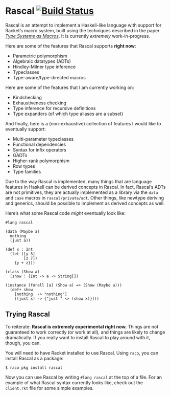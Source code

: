 # Rascal [![Build Status](https://travis-ci.org/lexi-lambda/rascal.svg?branch=travis-ci)](https://travis-ci.org/lexi-lambda/rascal)

Rascal is an attempt to implement a Haskell-like language with support for Racket’s macro system, built using the techniques described in the paper [*Type Systems as Macros*][types-as-macros]. It is currently *extremely* work-in-progress.

Here are some of the features that Rascal supports **right now**:

  - Parametric polymorphism
  - Algebraic datatypes (ADTs)
  - Hindley-Milner type inference
  - Typeclasses
  - Type-aware/type-directed macros

Here are some of the features that I am currently working on:

  - Kindchecking
  - Exhaustiveness checking
  - Type inference for recursive definitions
  - Type expanders (of which type aliases are a subset)

And finally, here is a (non-exhaustive) collection of features I would like to eventually support:

  - Multi-parameter typeclasses
  - Functional dependencies
  - Syntax for infix operators
  - GADTs
  - Higher-rank polymorphism
  - Row types
  - Type families

Due to the way Rascal is implemented, many things that are language features in Haskell can be derived concepts in Rascal. In fact, Rascal’s ADTs are not primitives, they are actually implemented as a library via the `data` and `case` macros in `rascal/private/adt`. Other things, like newtype deriving and generics, should be possible to implement as derived concepts as well.

Here’s what some Rascal code *might* eventually look like:

```
#lang rascal

(data (Maybe a)
  nothing
  (just a))

(def x : Int
  (let ([y 3]
        [z 7])
    {y + z}))

(class (Show a)
  [show : {Int -> a -> String}])

(instance (forall [a] (Show a) => (Show (Maybe a)))
  (def+ show
    [nothing  -> "nothing"]
    [(just x) -> {"just " <> (show x)}]))
```

## Trying Rascal

To reiterate: **Rascal is extremely experimental right now.** Things are not guaranteed to work correctly (or work at all), and things are likely to change dramatically. If you really want to install Rascal to play around with it, though, you can.

You will need to have Racket installed to use Rascal. Using `raco`, you can install Rascal as a package:

```
$ raco pkg install rascal
```

Now you can use Rascal by writing `#lang rascal` at the top of a file. For an example of what Rascal syntax currently looks like, check out the `client.rkt` file for some simple examples.

[types-as-macros]: http://www.ccs.neu.edu/home/stchang/pubs/ckg-popl2017.pdf
